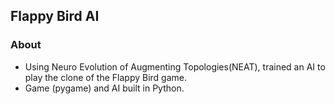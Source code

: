 ## Flappy Bird AI

### About
 - Using Neuro Evolution of Augmenting Topologies(NEAT), trained an AI to play the clone of the Flappy Bird game. 
 - Game (pygame) and AI built in Python.